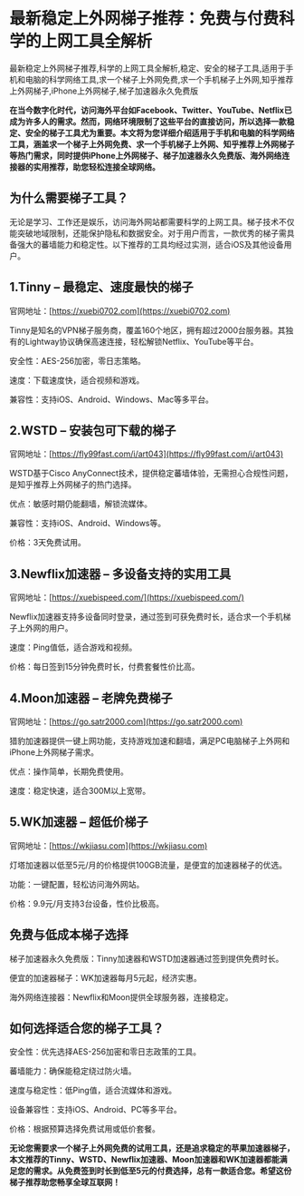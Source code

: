 # 最新稳定上外网梯子推荐：免费与付费科学的上网工具全解析
最新稳定上外网梯子推荐,科学的上网工具全解析,稳定、安全的梯子工具,适用于手机和电脑的科学网络工具,求一个梯子上外网免费,求一个手机梯子上外网,知乎推荐上外网梯子,iPhone上外网梯子,梯子加速器永久免费版

**在当今数字化时代，访问海外平台如Facebook、Twitter、YouTube、Netflix已成为许多人的需求。然而，网络环境限制了这些平台的直接访问，所以选择一款稳定、安全的梯子工具尤为重要。本文将为您详细介绍适用于手机和电脑的科学网络工具，涵盖求一个梯子上外网免费、求一个手机梯子上外网、知乎推荐上外网梯子等热门需求，同时提供iPhone上外网梯子、梯子加速器永久免费版、海外网络连接器的实用推荐，助您轻松连接全球网络。**

## 为什么需要梯子工具？
无论是学习、工作还是娱乐，访问海外网站都需要科学的上网工具。梯子技术不仅能突破地域限制，还能保护隐私和数据安全。对于用户而言，一款优秀的梯子需具备强大的蕃墙能力和稳定性。以下推荐的工具均经过实测，适合iOS及其他设备用户。

## 1.Tinny – 最稳定、速度最快的梯子
官网地址：[https://xuebi0702.com](https://xuebi0702.com)

Tinny是知名的VPN梯子服务商，覆盖160个地区，拥有超过2000台服务器。其独有的Lightway协议确保高速连接，轻松解锁Netflix、YouTube等平台。

安全性：AES-256加密，零日志策略。

速度：下载速度快，适合视频和游戏。

兼容性：支持iOS、Android、Windows、Mac等多平台。

## 2.WSTD – 安装包可下载的梯子
官网地址：[https://fly99fast.com/i/art043](https://fly99fast.com/i/art043)

WSTD基于Cisco AnyConnect技术，提供稳定蕃墙体验，无需担心合规性问题，是知乎推荐上外网梯子的热门选择。

优点：敏感时期仍能翻墙，解锁流媒体。

兼容性：支持iOS、Android、Windows等。

价格：3天免费试用。

## 3.Newflix加速器 – 多设备支持的实用工具
官网地址：[https://xuebispeed.com/](https://xuebispeed.com/)

Newflix加速器支持多设备同时登录，通过签到可获免费时长，适合求一个手机梯子上外网的用户。

速度：Ping值低，适合游戏和视频。

价格：每日签到15分钟免费时长，付费套餐性价比高。

## 4.Moon加速器 – 老牌免费梯子
官网地址：[https://go.satr2000.com](https://go.satr2000.com)

猎豹加速器提供一键上网功能，支持游戏加速和翻墙，满足PC电脑梯子上外网和iPhone上外网梯子需求。

优点：操作简单，长期免费使用。

速度：稳定快速，适合300M以上宽带。

## 5.WK加速器 – 超低价梯子
官网地址：[https://wkjiasu.com](https://wkjiasu.com)

灯塔加速器以低至5元/月的价格提供100GB流量，是便宜的加速器梯子的优选。

功能：一键配置，轻松访问海外网站。

价格：9.9元/月支持3台设备，性价比极高。

## 免费与低成本梯子选择
梯子加速器永久免费版：Tinny加速器和WSTD加速器通过签到提供免费时长。

便宜的加速器梯子：WK加速器每月5元起，经济实惠。

海外网络连接器：Newflix和Moon提供全球服务器，连接稳定。

## 如何选择适合您的梯子工具？
安全性：优先选择AES-256加密和零日志政策的工具。

蕃墙能力：确保能稳定绕过防火墙。

速度与稳定性：低Ping值，适合流媒体和游戏。

设备兼容性：支持iOS、Android、PC等多平台。

价格：根据预算选择免费试用或低价套餐。

**无论您需要求一个梯子上外网免费的试用工具，还是追求稳定的苹果加速器梯子，本文推荐的Tinny、WSTD、Newflix加速器、Moon加速器和WK加速器都能满足您的需求。从免费签到时长到低至5元的付费选择，总有一款适合您。希望这份梯子推荐助您畅享全球互联网！**
